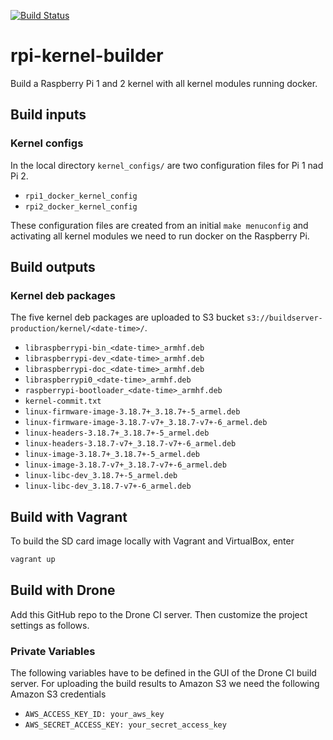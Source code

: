 [![Build Status](https://builder.hypriot.com/api/badge/github.com/hypriot/rpi-kernel-builder/status.svg?branch=master)](https://builder.hypriot.com/github.com/hypriot/rpi-kernel-builder)
# rpi-kernel-builder

Build a Raspberry Pi 1 and 2 kernel with all kernel modules running docker.

## Build inputs

### Kernel configs

In the local directory `kernel_configs/` are two configuration files for Pi 1 nad Pi 2.

* `rpi1_docker_kernel_config`
* `rpi2_docker_kernel_config`

These configuration files are created from an initial `make menuconfig` and activating all kernel modules we need to run docker on the Raspberry Pi.

## Build outputs

### Kernel deb packages

The five kernel deb packages are uploaded to S3 bucket `s3://buildserver-production/kernel/<date-time>/`.

* `libraspberrypi-bin_<date-time>_armhf.deb`
* `libraspberrypi-dev_<date-time>_armhf.deb`
* `libraspberrypi-doc_<date-time>_armhf.deb`
* `libraspberrypi0_<date-time>_armhf.deb`
* `raspberrypi-bootloader_<date-time>_armhf.deb`
* `kernel-commit.txt`
* `linux-firmware-image-3.18.7+_3.18.7+-5_armel.deb`
* `linux-firmware-image-3.18.7-v7+_3.18.7-v7+-6_armel.deb`
* `linux-headers-3.18.7+_3.18.7+-5_armel.deb`
* `linux-headers-3.18.7-v7+_3.18.7-v7+-6_armel.deb`
* `linux-image-3.18.7+_3.18.7+-5_armel.deb`
* `linux-image-3.18.7-v7+_3.18.7-v7+-6_armel.deb`
* `linux-libc-dev_3.18.7+-5_armel.deb`
* `linux-libc-dev_3.18.7-v7+-6_armel.deb`

## Build with Vagrant

To build the SD card image locally with Vagrant and VirtualBox, enter

```bash
vagrant up
```

## Build with Drone

Add this GitHub repo to the Drone CI server. Then customize the project settings as follows.

### Private Variables

The following variables have to be defined in the GUI of the Drone CI build server.
For uploading the build results to Amazon S3 we need the following Amazon S3 credentials

* `AWS_ACCESS_KEY_ID: your_aws_key`
* `AWS_SECRET_ACCESS_KEY: your_secret_access_key`

